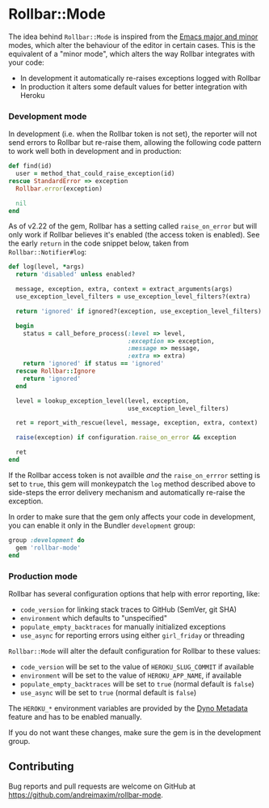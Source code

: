 # Rollbar::Mode

The idea behind `Rollbar::Mode` is inspired from the [Emacs major and minor][1]
modes, which alter the behaviour of the editor in certain cases. This is
the equivalent of a "minor mode", which alters the way Rollbar integrates
with your code:

* In development it automatically re-raises exceptions logged with Rollbar
* In production it alters some default values for better integration with Heroku

[1]: https://www.gnu.org/software/emacs/manual/html_node/emacs/Modes.html


### Development mode

In development (i.e. when the Rollbar token is not set), the reporter will
not send errors to Rollbar but re-raise them, allowing the following code
pattern to work well both in development and in production:

``` ruby
def find(id)
  user = method_that_could_raise_exception(id)
rescue StandardError => exception
  Rollbar.error(exception)

  nil
end
```

As of v2.22 of the gem, Rollbar has a setting called `raise_on_error` but will
only work if Rollbar believes it's enabled (the access token is enabled). See
the early `return` in the code snippet below, taken from
`Rollbar::Notifier#log`:


``` ruby
def log(level, *args)
  return 'disabled' unless enabled?

  message, exception, extra, context = extract_arguments(args)
  use_exception_level_filters = use_exception_level_filters?(extra)

  return 'ignored' if ignored?(exception, use_exception_level_filters)

  begin
    status = call_before_process(:level => level,
                                 :exception => exception,
                                 :message => message,
                                 :extra => extra)
    return 'ignored' if status == 'ignored'
  rescue Rollbar::Ignore
    return 'ignored'
  end

  level = lookup_exception_level(level, exception,
                                 use_exception_level_filters)

  ret = report_with_rescue(level, message, exception, extra, context)

  raise(exception) if configuration.raise_on_error && exception

  ret
end
```

If the Rollbar access token is not availble _and_ the `raise_on_errror` setting
is set to `true`, this gem will monkeypatch the `log` method described above
to side-steps the error delivery mechanism and automatically re-raise the
exception.

In order to make sure that the gem only affects your code in development, you
can enable it only in the Bundler `development` group:

``` ruby
group :development do
  gem 'rollbar-mode'
end
```


### Production mode

Rollbar has several configuration options that help with error reporting, like:

* `code_version` for linking stack traces to GitHub (SemVer, git SHA)
* `environment` which defaults to "unspecified"
* `populate_empty_backtraces` for manually initialized exceptions
* `use_async` for reporting errors using either `girl_friday` or threading

`Rollbar::Mode` will alter the default configuration for Rollbar to these
values:

* `code_version` will be set to the value of `HEROKU_SLUG_COMMIT` if available
* `environment` will be set to the value of `HEROKU_APP_NAME`, if available
* `populate_empty_backtraces` will be set to `true` (normal default is `false`)
* `use_async` will be set to `true` (normal default is `false`)

The `HEROKU_*` environment variables are provided by the [Dyno Metadata][2]
feature and has to be enabled manually.

[2]: https://devcenter.heroku.com/articles/dyno-metadata

If you do not want these changes, make sure the gem is in the development
group.


## Contributing

Bug reports and pull requests are welcome on GitHub at https://github.com/andreimaxim/rollbar-mode.
